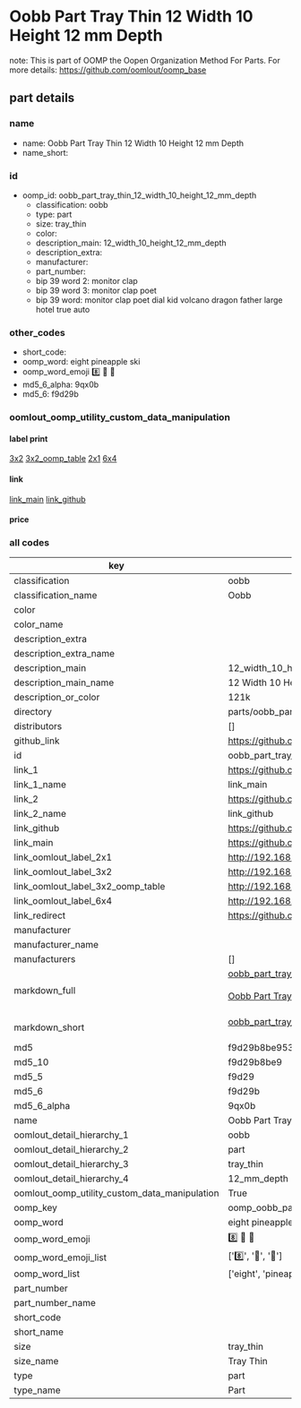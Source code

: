 # Oobb Part Tray Thin 12 Width 10 Height 12 mm Depth  

note: This is part of OOMP the Oopen Organization Method For Parts. For more details: https://github.com/oomlout/oomp_base

##  part details
  







### name
* name: Oobb Part Tray Thin 12 Width 10 Height 12 mm Depth
* name_short: 
### id
* oomp_id: oobb_part_tray_thin_12_width_10_height_12_mm_depth
  * classification: oobb
  * type: part
  * size: tray_thin
  * color: 
  * description_main: 12_width_10_height_12_mm_depth
  * description_extra: 
  * manufacturer: 
  * part_number: 
  * bip 39 word 2: monitor clap
  * bip 39 word 3: monitor clap poet
  * bip 39 word: monitor clap poet dial kid volcano dragon father large hotel true auto

### other_codes
* short_code: 
* oomp_word: eight pineapple ski
* oomp_word_emoji :eight: :pineapple: :ski:
* md5_6_alpha: 9qx0b
* md5_6: f9d29b






### oomlout_oomp_utility_custom_data_manipulation
#### label print
[3x2](http://192.168.1.245:1112/?label=oomp%209qx0b)
[3x2_oomp_table](http://192.168.1.108:1112/?label=oomp%209qx0b)
[2x1](http://192.168.1.242:1112/?label=oomp%209qx0b)
[6x4](http://192.168.1.55:1112/?label=oomp%209qx0b)    

#### link

[link_main](https://github.com/oomlout/oomlout_oomp_version_1_messy/tree/main/parts/oobb_part_tray_thin_12_width_10_height_12_mm_depth) [link_github](https://github.com/oomlout/oomlout_oomp_version_1_messy/tree/main/parts/oobb_part_tray_thin_12_width_10_height_12_mm_depth)                             

#### price







### all codes 
| key | value |  
| --- | --- |  
| classification | oobb |  
| classification_name | Oobb |  
| color |  |  
| color_name |  |  
| description_extra |  |  
| description_extra_name |  |  
| description_main | 12_width_10_height_12_mm_depth |  
| description_main_name | 12 Width 10 Height 12 mm Depth |  
| description_or_color | 121k |  
| directory | parts/oobb_part_tray_thin_12_width_10_height_12_mm_depth |  
| distributors | [] |  
| github_link | https://github.com/oomlout/oomlout_oomp_part_src/tree/main/parts/oobb_part_tray_thin_12_width_10_height_12_mm_depth |  
| id | oobb_part_tray_thin_12_width_10_height_12_mm_depth |  
| link_1 | https://github.com/oomlout/oomlout_oomp_version_1_messy/tree/main/parts/oobb_part_tray_thin_12_width_10_height_12_mm_depth |  
| link_1_name | link_main |  
| link_2 | https://github.com/oomlout/oomlout_oomp_version_1_messy/tree/main/parts/oobb_part_tray_thin_12_width_10_height_12_mm_depth |  
| link_2_name | link_github |  
| link_github | https://github.com/oomlout/oomlout_oomp_version_1_messy/tree/main/parts/oobb_part_tray_thin_12_width_10_height_12_mm_depth |  
| link_main | https://github.com/oomlout/oomlout_oomp_version_1_messy/tree/main/parts/oobb_part_tray_thin_12_width_10_height_12_mm_depth |  
| link_oomlout_label_2x1 | http://192.168.1.242:1112/?label=oomp%209qx0b |  
| link_oomlout_label_3x2 | http://192.168.1.245:1112/?label=oomp%209qx0b |  
| link_oomlout_label_3x2_oomp_table | http://192.168.1.108:1112/?label=oomp%209qx0b |  
| link_oomlout_label_6x4 | http://192.168.1.55:1112/?label=oomp%209qx0b |  
| link_redirect | https://github.com/oomlout/oomlout_oomp_version_1_messy/tree/main/parts/oobb_part_tray_thin_12_width_10_height_12_mm_depth |  
| manufacturer |  |  
| manufacturer_name |  |  
| manufacturers | [] |  
| markdown_full | [oobb_part_tray_thin_12_width_10_height_12_mm_depth](none)<br>[](none)<br>[Oobb Part Tray Thin 12 Width 10 Height 12 Mm Depth](none)<br><br> |  
| markdown_short | [oobb_part_tray_thin_12_width_10_height_12_mm_depth](none)<br><br> |  
| md5 | f9d29b8be953a843d6bd23d14e4a7478 |  
| md5_10 | f9d29b8be9 |  
| md5_5 | f9d29 |  
| md5_6 | f9d29b |  
| md5_6_alpha | 9qx0b |  
| name | Oobb Part Tray Thin 12 Width 10 Height 12 mm Depth |  
| oomlout_detail_hierarchy_1 | oobb |  
| oomlout_detail_hierarchy_2 | part |  
| oomlout_detail_hierarchy_3 | tray_thin |  
| oomlout_detail_hierarchy_4 | 12_mm_depth |  
| oomlout_oomp_utility_custom_data_manipulation | True |  
| oomp_key | oomp_oobb_part_tray_thin_12_width_10_height_12_mm_depth |  
| oomp_word | eight pineapple ski |  
| oomp_word_emoji | :eight: :pineapple: :ski: |  
| oomp_word_emoji_list | [':eight:', ':pineapple:', ':ski:'] |  
| oomp_word_list | ['eight', 'pineapple', 'ski'] |  
| part_number |  |  
| part_number_name |  |  
| short_code |  |  
| short_name |  |  
| size | tray_thin |  
| size_name | Tray Thin |  
| type | part |  
| type_name | Part |  
